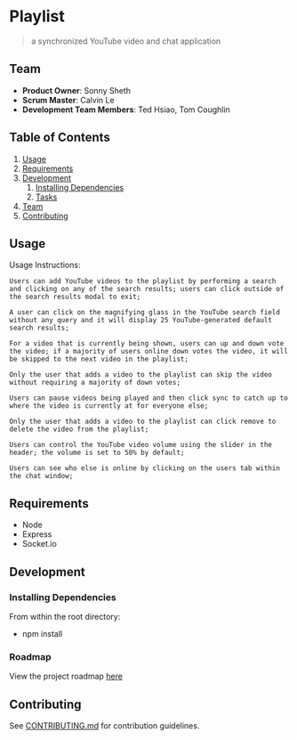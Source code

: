 # Playlist 

> a synchronized YouTube video and chat application

## Team

  - __Product Owner__: Sonny Sheth
  - __Scrum Master__: Calvin Le
  - __Development Team Members__: Ted Hsiao, Tom Coughlin

## Table of Contents

1. [Usage](#Usage)
1. [Requirements](#requirements)
1. [Development](#development)
    1. [Installing Dependencies](#installing-dependencies)
    1. [Tasks](#tasks)
1. [Team](#team)
1. [Contributing](#contributing)

## Usage

Usage Instructions:

    Users can add YouTube videos to the playlist by performing a search
    and clicking on any of the search results; users can click outside of the search results modal to exit;

    A user can click on the magnifying glass in the YouTube search field without any query and it will display 25 YouTube-generated default search results;

    For a video that is currently being shown, users can up and down vote the video; if a majority of users online down votes the video, it will be skipped to the next video in the playlist;

    Only the user that adds a video to the playlist can skip the video without requiring a majority of down votes;

    Users can pause videos being played and then click sync to catch up to where the video is currently at for everyone else;

    Only the user that adds a video to the playlist can click remove to delete the video from the playlist;

    Users can control the YouTube video volume using the slider in the header; the volume is set to 50% by default;

    Users can see who else is online by clicking on the users tab within the chat window;



## Requirements

- Node
- Express
- Socket.io

## Development

### Installing Dependencies

From within the root directory:

 - npm install


### Roadmap

View the project roadmap [here](LINK_TO_PROJECT_ISSUES)


## Contributing

See [CONTRIBUTING.md](CONTRIBUTING.md) for contribution guidelines.
